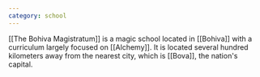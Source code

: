 ```yaml
---
category: school
---
```

[[The Bohiva Magistratum]] is a magic school located in [[Bohiva]] with a curriculum largely focused on [[Alchemy]]. It is located several hundred kilometers away from the nearest city, which is [[Bova]], the nation's capital.
